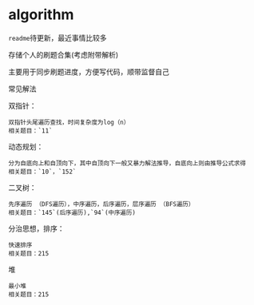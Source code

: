 # algorithm

`readme`待更新，最近事情比较多

存储个人的刷题合集(考虑附带解析)

主要用于同步刷题进度，方便写代码，顺带监督自己

常见解法

双指针：

    双指针头尾遍历查找，时间复杂度为log（n） 
    相关题目：`11`

动态规划：

    分为自底向上和自顶向下，其中自顶向下一般又暴力解法推导，自底向上则由推导公式求得
    相关题目：`10`，`152`

二叉树：

    先序遍历 （DFS遍历），中序遍历，后序遍历，层序遍历 （BFS遍历）
    相关题目：`145`(后序遍历),`94`(中序遍历)

分治思想，排序：

    快速排序
    相关题目：215

堆

    最小堆
    相关题目：215